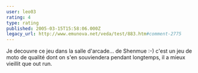 ```yaml
---
user: leo03
rating: 4
type: rating
published: 2005-03-15T15:58:06.000Z
legacy_url: http://www.emunova.net/veda/test/883.htm#comment-2775
---
```

Je decouvre ce jeu dans la salle d'arcade... de Shenmue :-)
c'est un jeu de moto de qualité dont on s'en souviendera pendant longtemps, il a mieux vieillit que out run.